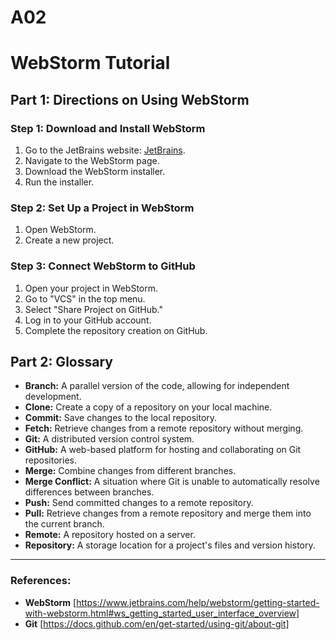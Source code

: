 # A02
# WebStorm Tutorial

## Part 1: Directions on Using WebStorm

### Step 1: Download and Install WebStorm

1. Go to the JetBrains website: [JetBrains](https://www.jetbrains.com/).
2. Navigate to the WebStorm page.
3. Download the WebStorm installer.
4. Run the installer.

### Step 2: Set Up a Project in WebStorm

1. Open WebStorm.
2. Create a new project.

### Step 3: Connect WebStorm to GitHub

1. Open your project in WebStorm.
2. Go to "VCS" in the top menu.
3. Select "Share Project on GitHub."
4. Log in to your GitHub account.
5. Complete the repository creation on GitHub.

## Part 2: Glossary

- **Branch:** A parallel version of the code, allowing for independent development.
- **Clone:** Create a copy of a repository on your local machine.
- **Commit:** Save changes to the local repository.
- **Fetch:** Retrieve changes from a remote repository without merging.
- **Git:** A distributed version control system.
- **GitHub:** A web-based platform for hosting and collaborating on Git repositories.
- **Merge:** Combine changes from different branches.
- **Merge Conflict:** A situation where Git is unable to automatically resolve differences between branches.
- **Push:** Send committed changes to a remote repository.
- **Pull:** Retrieve changes from a remote repository and merge them into the current branch.
- **Remote:** A repository hosted on a server.
- **Repository:** A storage location for a project's files and version history.

---

### References:

- **WebStorm** [https://www.jetbrains.com/help/webstorm/getting-started-with-webstorm.html#ws_getting_started_user_interface_overview]
- **Git** [https://docs.github.com/en/get-started/using-git/about-git]

